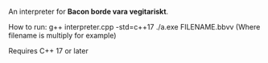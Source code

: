 An interpreter for **Bacon borde vara vegitariskt**.

How to run:
g++ interpreter.cpp -std=c++17
./a.exe FILENAME.bbvv (Where filename is multiply for example)

Requires C++ 17 or later
